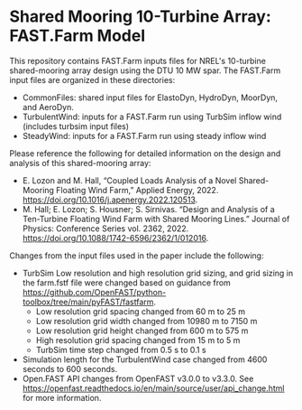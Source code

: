 # Shared Mooring 10-Turbine Array: FAST.Farm Model

This repository contains FAST.Farm inputs files for NREL's 10-turbine shared-mooring array design using the DTU 10 MW spar. The FAST.Farm input files are organized in these directories:
- CommonFiles: shared input files for ElastoDyn, HydroDyn, MoorDyn, and AeroDyn.
- TurbulentWind: inputs for a FAST.Farm run using TurbSim inflow wind (includes turbsim input files)
- SteadyWind: inputs for a FAST.Farm run using steady inflow wind

Please reference the following for detailed information on the design and analysis of this shared-mooring array:
- E. Lozon and M. Hall, “Coupled Loads Analysis of a Novel Shared-Mooring Floating Wind Farm,” Applied Energy, 2022. https://doi.org/10.1016/j.apenergy.2022.120513.
- M. Hall; E. Lozon; S. Housner; S. Sirnivas. “Design and Analysis of a Ten-Turbine Floating Wind Farm with Shared Mooring Lines.” Journal of Physics: Conference Series vol. 2362, 2022. https://doi.org/10.1088/1742-6596/2362/1/012016.

Changes from the input files used in the paper include the following:
- TurbSim Low resolution and high resolution grid sizing, and grid sizing in the farm.fstf file were changed based on guidance from https://github.com/OpenFAST/python-toolbox/tree/main/pyFAST/fastfarm.
	- Low resolution grid spacing changed from 60 m to 25 m
	- Low resolution grid width changed from 10980 m to 7150 m
	- Low resolution grid height changed from 600 m to 575 m 
	- High resolution grid spacing changed from 15 m to 5 m
	- TurbSim time step changed from 0.5 s to 0.1 s
- Simulation length for the TurbulentWind case changed from 4600 seconds to 600 seconds. 
- Open.FAST API changes from OpenFAST v3.0.0 to v3.3.0. See https://openfast.readthedocs.io/en/main/source/user/api_change.html for more information.
